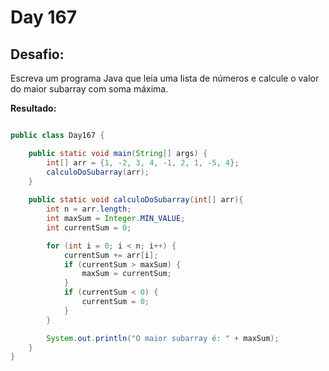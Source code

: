 # Day 167

## Desafio:

Escreva um programa Java que leia uma lista de números e calcule o valor do maior subarray com soma máxima.	

**Resultado:**

```java

public class Day167 {

    public static void main(String[] args) {
        int[] arr = {1, -2, 3, 4, -1, 2, 1, -5, 4};
        calculoDoSubarray(arr);
    }
    
    public static void calculoDoSubarray(int[] arr){
        int n = arr.length;
        int maxSum = Integer.MIN_VALUE;
        int currentSum = 0;

        for (int i = 0; i < n; i++) {
            currentSum += arr[i];
            if (currentSum > maxSum) {
                maxSum = currentSum;
            }
            if (currentSum < 0) {
                currentSum = 0;
            }
        }

        System.out.println("O maior subarray é: " + maxSum);
    }
}
